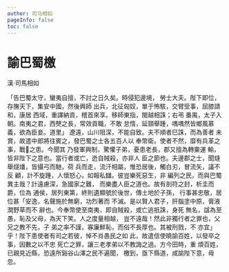 ```yaml
---
author: 司马相如
pageInfo: false
toc: false
---
```


<div class="heti heti--vertical">

# 諭巴蜀檄

漢·司馬相如

「告巴蜀太守，蠻夷自擅，不討之日久矣。時侵犯邊境， 勞士大夫。陛下即位，存撫天下，集安中國，然後興師 出兵，北征匈奴，單于怖駭，交臂受事，屈膝請和，康居 西域，重譯納貢，稽首來享。移師東指，閩越相誅；右弔 番禺，太子入朝。南夷之君，西僰之長，常效貢職，不敢 怠惰，延頸舉踵，喁喁然皆鄉風慕義，欲為臣妾。道里」 遼遠，山川阻深，不能自致。夫不順者巳誅，而為善者 未賞，故遣中郎將往賓之，發巴蜀之士各五百人以 奉幣衛。使者不然，靡有兵革之事，戰𩰚之患。今聞其 乃發軍興制，驚懼子弟，憂患老長，郡又擅為轉粟運 輸，皆非陛下之意也。當行者或亡，迯自賊殺，亦非人 臣之節也。夫邊郡之士，聞熢舉燧燔，皆攝弓而馳，荷 兵而走，流汗相屬，惟恐居後，觸白刃，冒流矢，議不反 顧，計不旋踵，人懷怒心，如報私讎。彼豈樂死惡生，非 編列之民，而與巴蜀異主哉？計遠慮深，急國家之難， 而樂盡人臣之道也。故有剖符之封，析圭而爵，位為 通侯，居列東第，終則遺顯號於後世，傳土地於子孫， 行事甚忠敬，居位甚「安逸，名聲施於無窮，功烈著而 不滅。是以賢人君子，肝腦塗中原，膏液潤野草而不 辭也。今奉幣使至南夷，即自賊殺，或亡逃扺誅，身死 無名，諡為至愚，恥及父母，為天下笑。人之度量相越， 豈不遠哉！然此非獨行者之罪也，父兄之教不先，子 弟之率不謹，寡廉鮮恥，而俗不長厚也。其被刑戮，不 亦宜」乎！陛下患使者有司之若彼，悼不肖愚民之如 此，故遣信使曉諭百姓，以發卒之事，因數之以不忠 死亡之罪，讓三老孝弟以不教誨之過。方今田時，重 煩百姓，已親見近縣，恐遠所谿谷山澤之民不遍聞， 檄到，亟下縣道，咸諭陛下意，毋忽。

</div>
